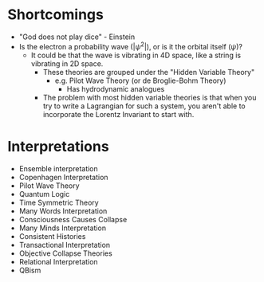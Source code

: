 # Shortcomings

- "God does not play dice" - Einstein
- Is the electron a probability wave ($|\psi^2|$), or is it the orbital itself ($\psi$)?
	- It could be that the wave is vibrating in 4D space, like a string is vibrating in 2D space.
		- These theories are grouped under the "Hidden Variable Theory"
			- e.g. Pilot Wave Theory (or de Broglie-Bohm Theory)
				- Has hydrodynamic analogues
		- The problem with most hidden variable theories is that when you try to write a Lagrangian for such a system, you aren't able to incorporate the Lorentz Invariant to start with.

# Interpretations
- Ensemble interpretation
- Copenhagen Interpretation
- Pilot Wave Theory
- Quantum Logic
- Time Symmetric Theory
- Many Words Interpretation
- Consciousness Causes Collapse
- Many Minds Interpretation
- Consistent Histories
- Transactional Interpretation
- Objective Collapse Theories
- Relational Interpretation
- QBism